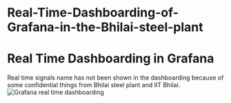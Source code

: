 # Real-Time-Dashboarding-of-Grafana-in-the-Bhilai-steel-plant

# Real Time Dashboarding in Grafana
Real time signals name has not been shown in the dashboarding because of some confidential things from Bhilai steel plant and IIT Bhilai.
![Grafana real time dashboarding](https://github.com/Roodraps/Real-Time-Dashboarding-of-Grafana-in-the-Bhilai-steel-plant/assets/113835698/a9eae114-9e92-4e92-950b-89268868cdf0)
